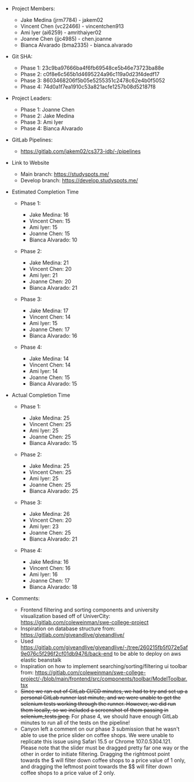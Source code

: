 - Project Members:  
    - Jake Medina (jrm7784) - jakem02  
    - Vincent Chen (vc22466) - vincentchen913
    - Ami Iyer (ai6259) - amrithaiyer02
    - Joanne Chen (jjc4985) - chen.joanne  
    - Bianca Alvarado (bma2335) - bianca.alvarado

- Git SHA:
    - Phase 1: 23c9ba97666ba4f6fb69548ce5b46e73723ba88e
    - Phase 2: c0f8e6c565b1d4695224a96c119a0d23f4dedf17
    - Phase 3: 8603468206f5b05e5255351c2478c62e4b0f5052
    - Phase 4: 74d0a1f7ea1910c53a821acfe1257b08d52187f8

- Project Leaders:
    - Phase 1: Joanne Chen
    - Phase 2: Jake Medina
    - Phase 3: Ami Iyer
    - Phase 4: Bianca Alvarado

- GitLab Pipelines:
    - https://gitlab.com/jakem02/cs373-idb/-/pipelines

- Link to Website
    - Main branch: https://studyspots.me/
    - Develop branch: https://develop.studyspots.me/

- Estimated Completion Time
    - Phase 1:
        - Jake Medina: 16
        - Vincent Chen: 15
        - Ami Iyer: 15
        - Joanne Chen: 15
        - Bianca Alvarado: 10

    - Phase 2:
        - Jake Medina: 21
        - Vincent Chen: 20
        - Ami Iyer: 21
        - Joanne Chen: 20
        - Bianca Alvarado: 21

    - Phase 3:
        - Jake Medina: 17
        - Vincent Chen: 14
        - Ami Iyer: 15
        - Joanne Chen: 17
        - Bianca Alvarado: 16
        
    - Phase 4:
        - Jake Medina: 14
        - Vincent Chen: 14
        - Ami Iyer: 14
        - Joanne Chen: 15
        - Bianca Alvarado: 15

- Actual Completion Time
    - Phase 1:
        - Jake Medina: 25
        - Vincent Chen: 25
        - Ami Iyer: 25
        - Joanne Chen: 25
        - Bianca Alvarado: 15

    - Phase 2:
        - Jake Medina: 25
        - Vincent Chen: 25
        - Ami Iyer: 25
        - Joanne Chen: 25
        - Bianca Alvarado: 25

    - Phase 3:
        - Jake Medina: 26
        - Vincent Chen: 20
        - Ami Iyer: 23
        - Joanne Chen: 25
        - Bianca Alvarado: 21

    - Phase 4:
        - Jake Medina: 16
        - Vincent Chen: 16
        - Ami Iyer: 16
        - Joanne Chen: 17
        - Bianca Alvarado: 18

- Comments:
    - Frontend filtering and sorting components and university visualization based off of UniverCity: https://gitlab.com/coleweinman/swe-college-project
    - Inspiration on database structure from: https://gitlab.com/giveandlive/giveandlive/
    - Used https://gitlab.com/giveandlive/giveandlive/-/tree/260215fb5f072e5af9e076c5f296f2cf01db9476/back-end to be able to deploy on aws elastic beanstalk
    - Inspiration on how to implement searching/sorting/filtering ui toolbar from: https://gitlab.com/coleweinman/swe-college-project/-/blob/main/frontend/src/components/toolbar/ModelToolbar.tsx
    -  ~~Since we ran out of GitLab CI/CD minutes, we had to try and set up a personal GitLab runner last minute, and we were unable to get the selenium tests working through the runner. However, we did run them locally, so we included a screenshot of them passing in selenium_tests.jpeg.~~ For phase 4, we should have enough GitLab minutes to run all of the tests on the pipeline!
    - Canyon left a comment on our phase 3 submission that he wasn't able to use the price slider on coffee shops. We were unable to replicate this issue using Safari 15.5 or Chrome 107.0.5304.121. Please note that the slider must be dragged pretty far one way or the other in order to initiate filtering. Dragging the rightmost point towards the \$ will filter down coffee shops to a price value of 1 only, and dragging the leftmost point towards the $$ will filter down coffee shops to a price value of 2 only.
